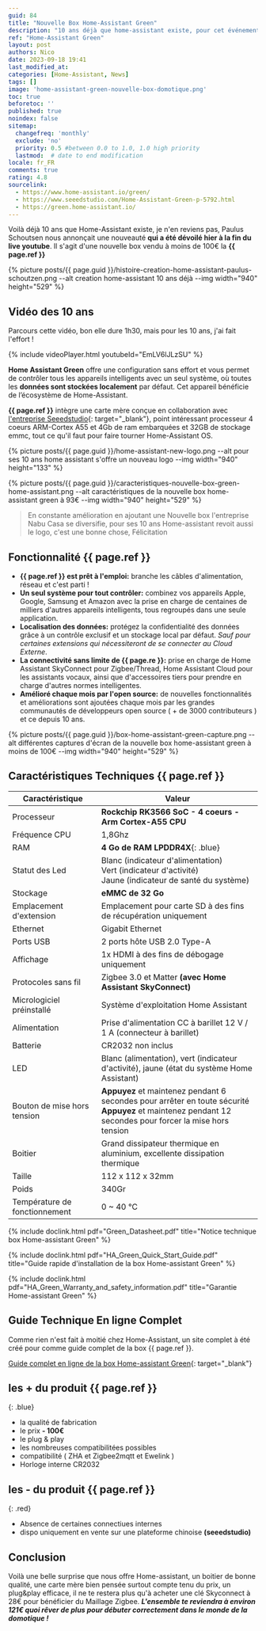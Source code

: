 ```yaml
---
guid: 84
title: "Nouvelle Box Home-Assistant Green"
description: "10 ans déjà que home-assistant existe, pour cet événement ils nous font découvrir leur nouvelle box Home-assistant green à moins de 100€"
ref: "Home-Assistant Green"
layout: post
authors: Nico
date: 2023-09-18 19:41
last_modified_at: 
categories: [Home-Assistant, News]
tags: []
image: 'home-assistant-green-nouvelle-box-domotique.png'
toc: true
beforetoc: ''
published: true
noindex: false
sitemap:
  changefreq: 'monthly'
  exclude: 'no'
  priority: 0.5 #between 0.0 to 1.0, 1.0 high priority
  lastmod:  # date to end modification
locale: fr_FR
comments: true
rating: 4.8 
sourcelink:
  - https://www.home-assistant.io/green/
  - https://www.seeedstudio.com/Home-Assistant-Green-p-5792.html
  - https://green.home-assistant.io/
---
```


Voilà déjà 10 ans que Home-Assistant existe, je n'en reviens pas, Paulus Schoutsen nous annonçait une nouveauté **qui a été dévoilé hier à la fin du live youtube**. Il s'agit d'une nouvelle box vendu à moins de 100€ la **{{ page.ref }}**

{% picture posts/{{ page.guid }}/histoire-creation-home-assistant-paulus-schoutzen.png --alt creation home-assistant 10 ans déjà --img width="940" height="529" %}

## Vidéo des 10 ans

Parcours cette vidéo, bon elle dure 1h30, mais pour les 10 ans, j'ai fait l'effort !

{% include videoPlayer.html youtubeId="EmLV6lJLzSU" %}

**Home Assistant Green**  offre une configuration sans effort et vous permet de contrôler tous les appareils intelligents avec un seul système, où toutes les **données sont stockées localement** par défaut. Cet appareil bénéficie de l’écosystème  de Home-Assistant.

**{{ page.ref }}** intègre une carte mère conçue en collaboration avec [l'entreprise Seeedstudio](https://www.seeedstudio.com/Home-Assistant-Green-p-5792.html){: target="_blank"}, point intéressant processeur 4 coeurs ARM-Cortex A55 et 4Gb de ram embarquées et 32GB de stockage emmc, tout ce qu'il faut pour faire tourner Home-Assistant OS.

{% picture posts/{{ page.guid }}/home-assistant-new-logo.png --alt pour ses 10 ans home assistant s'offre un nouveau logo --img width="940" height="133" %}

{% picture posts/{{ page.guid }}/caracteristiques-nouvelle-box-green-home-assistant.png --alt caractéristiques de la nouvelle box home-assistant green à 93€ --img width="940" height="529" %}

> En constante amélioration en ajoutant une Nouvelle box l'entreprise Nabu Casa se diversifie, pour ses 10 ans Home-assistant revoit aussi le logo, c'est une bonne chose, Félicitation

## Fonctionnalité {{ page.ref }}

- **{{ page.ref }} est prêt à l'emploi:** branche les câbles d'alimentation, réseau et c'est parti !
- **Un seul système pour tout contrôler:** combinez vos appareils Apple, Google, Samsung et Amazon avec la prise en charge de centaines de milliers d'autres appareils intelligents, tous regroupés dans une seule application.
- **Localisation des données:** protégez la confidentialité des données grâce à un contrôle exclusif et un stockage local par défaut. *Sauf pour certaines extensions qui nécessiteront de se connecter au Cloud Externe*.
- **La connectivité sans limite de {{ page.re }}:** prise en charge de Home Assistant SkyConnect pour Zigbee/Thread, Home Assistant Cloud pour les assistants vocaux, ainsi que d'accessoires tiers pour prendre en charge d'autres normes intelligentes.
- **Amélioré chaque mois par l'open source:** de nouvelles fonctionnalités et améliorations sont ajoutées chaque mois par les grandes communautés de développeurs open source ( + de 3000 contributeurs ) et ce depuis 10 ans.

{% picture posts/{{ page.guid }}/box-home-assistant-green-capture.png --alt différentes captures d'écran de la nouvelle box home-assistant green à moins de 100€ --img width="940" height="529" %}

## Caractéristiques Techniques {{ page.ref }}

|Caractéristique|Valeur|
|-------------|------|
|Processeur|**Rockchip RK3566 SoC - 4 coeurs - Arm Cortex-A55 CPU**|
|Fréquence CPU|1,8Ghz|
|RAM|**4 Go de RAM LPDDR4X**{: .blue}|
|Statut des Led|Blanc (indicateur d'alimentation)<br>Vert (indicateur d'activité)<br>Jaune (indicateur de santé du système)|
|Stockage|**eMMC de 32 Go**|
|Emplacement d'extension|Emplacement pour carte SD à des fins de récupération uniquement|
|Ethernet|Gigabit Ethernet|
|Ports USB|2 ports hôte USB 2.0 Type-A|
|Affichage|1x HDMI à des fins de débogage uniquement|
|Protocoles sans fil|Zigbee 3.0 et Matter **(avec Home Assistant SkyConnect)**|
|Micrologiciel préinstallé|Système d'exploitation Home Assistant|
|Alimentation|Prise d'alimentation CC à barillet 12 V / 1 A (connecteur à barillet)|
|Batterie|CR2032 non inclus|
|LED|Blanc (alimentation), vert (indicateur d'activité), jaune (état du système Home Assistant)|
|Bouton de mise hors tension|**Appuyez** et maintenez pendant 6 secondes pour arrêter en toute sécurité<br>**Appuyez** et maintenez pendant 12 secondes pour forcer la mise hors tension|
|Boitier|Grand dissipateur thermique en aluminium, excellente dissipation thermique|
|Taille|112 x 112 x 32mm|
|Poids|340Gr|
|Température de fonctionnement|0 ~ 40 ℃|

{% include doclink.html pdf="Green_Datasheet.pdf" title="Notice technique box Home-assistant Green" %}

{% include doclink.html pdf="HA_Green_Quick_Start_Guide.pdf" title="Guide rapide d'installation de la box Home-assistant Green" %}

{% include doclink.html pdf="HA_Green_Warranty_and_safety_information.pdf" title="Garantie Home-assistant Green" %}

## Guide Technique En ligne Complet

Comme rien n'est fait à moitié chez Home-Assistant, un site complet à été créé pour comme guide complet de la box {{ page.ref }}.

[Guide complet en ligne de la box Home-assistant Green](https://green.home-assistant.io/){: target="_blank"}

## **les + du produit** {{ page.ref }}
{: .blue}
- la qualité de fabrication
- le prix **- 100€**
- le plug & play
- les nombreuses compatibilitées possibles
- compatibilité ( ZHA et Zigbee2mqtt et Ewelink ) 
- Horloge interne CR2032


## **les - du produit** {{ page.ref }}
{: .red}

- Absence de certaines connectiues internes
- dispo uniquement en vente sur une plateforme chinoise **(seeedstudio)**

## Conclusion

Voilà une belle surprise que nous offre Home-assistant, un boitier de bonne qualité, une carte mère bien pensée surtout compte tenu du prix, un plug&play efficace, il ne te restera plus qu'à acheter une clé Skyconnect à 28€ pour bénéficier du Maillage Zigbee. ***L'ensemble te reviendra à environ 121€ quoi rêver de plus pour débuter correctement dans le monde de la domotique !***

